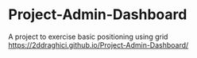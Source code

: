 # Project-Admin-Dashboard
A project to exercise basic positioning using grid
https://2ddraghici.github.io/Project-Admin-Dashboard/
